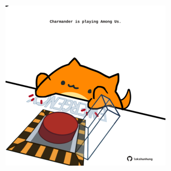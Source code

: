 <!-- built at 29/10/2022, 01:28:55 UTC -->
<p align="center">
  <img width="500" height="500" src="./ReadmeImage.svg">
</p>
